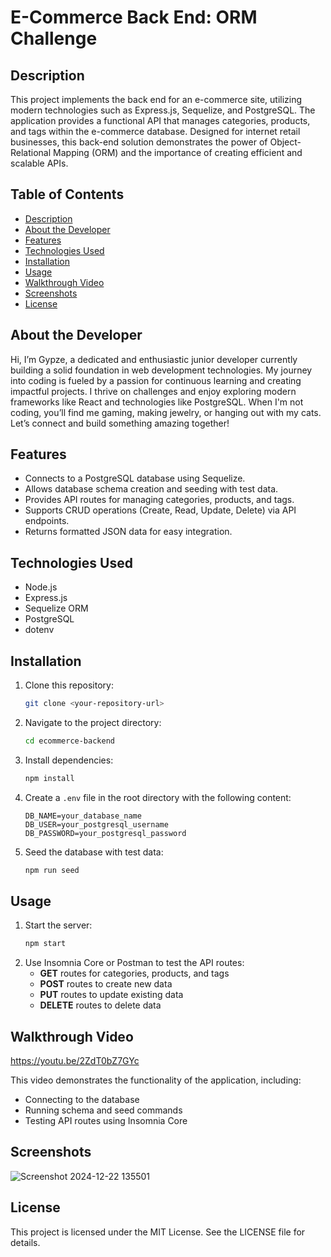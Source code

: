 
# E-Commerce Back End: ORM Challenge

## Description

This project implements the back end for an e-commerce site, utilizing modern technologies such as Express.js, Sequelize, and PostgreSQL. The application provides a functional API that manages categories, products, and tags within the e-commerce database. Designed for internet retail businesses, this back-end solution demonstrates the power of Object-Relational Mapping (ORM) and the importance of creating efficient and scalable APIs.

## Table of Contents

- [Description](#description)
- [About the Developer](#about-the-developer)
- [Features](#features)
- [Technologies Used](#technologies-used)
- [Installation](#installation)
- [Usage](#usage)
- [Walkthrough Video](#walkthrough-video)
- [Screenshots](#screenshots)
- [License](#license)



## About the Developer

Hi, I’m Gypze, a dedicated and enthusiastic junior developer currently building a solid foundation in web development technologies. My journey into coding is fueled by a passion for continuous learning and creating impactful projects. I thrive on challenges and enjoy exploring modern frameworks like React and technologies like PostgreSQL. When I'm not coding, you’ll find me gaming, making jewelry, or hanging out with my cats. Let’s connect and build something amazing together!

## Features

- Connects to a PostgreSQL database using Sequelize.
- Allows database schema creation and seeding with test data.
- Provides API routes for managing categories, products, and tags.
- Supports CRUD operations (Create, Read, Update, Delete) via API endpoints.
- Returns formatted JSON data for easy integration.

## Technologies Used

- Node.js
- Express.js
- Sequelize ORM
- PostgreSQL
- dotenv

## Installation

1. Clone this repository:
   ```bash
   git clone <your-repository-url>
   ```
2. Navigate to the project directory:
   ```bash
   cd ecommerce-backend
   ```
3. Install dependencies:
   ```bash
   npm install
   ```
4. Create a `.env` file in the root directory with the following content:
   ```env
   DB_NAME=your_database_name
   DB_USER=your_postgresql_username
   DB_PASSWORD=your_postgresql_password
   ```

5. Seed the database with test data:
   ```bash
   npm run seed
   ```

## Usage

1. Start the server:
   ```bash
   npm start
   ```
2. Use Insomnia Core or Postman to test the API routes:
   - **GET** routes for categories, products, and tags
   - **POST** routes to create new data
   - **PUT** routes to update existing data
   - **DELETE** routes to delete data

## Walkthrough Video

https://youtu.be/2ZdT0bZ7GYc

This video demonstrates the functionality of the application, including:

- Connecting to the database
- Running schema and seed commands
- Testing API routes using Insomnia Core 





## Screenshots

![Screenshot 2024-12-22 135501](https://github.com/user-attachments/assets/4dccf3f5-e2df-4054-b1ed-3dd6bf518ad0)



## License

This project is licensed under the MIT License. See the LICENSE file for details.




